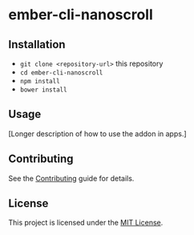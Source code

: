 # ember-cli-nanoscroll


Installation
------------------------------------------------------------------------------

* `git clone <repository-url>` this repository
* `cd ember-cli-nanoscroll`
* `npm install`
* `bower install`


Usage
------------------------------------------------------------------------------

[Longer description of how to use the addon in apps.]


Contributing
------------------------------------------------------------------------------

See the [Contributing](CONTRIBUTING.md) guide for details.


License
------------------------------------------------------------------------------

This project is licensed under the [MIT License](LICENSE.md).
